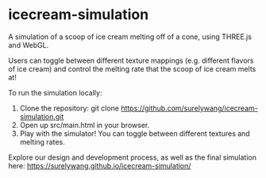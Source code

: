 # icecream-simulation
A simulation of a scoop of ice cream melting off of a cone, using THREE.js and WebGL.

Users can toggle between different texture mappings (e.g. different flavors of ice cream) and control the melting rate that the scoop of ice cream melts at!

To run the simulation locally:
1. Clone the repository:
   git clone https://github.com/surelywang/icecream-simulation.git
2. Open up src/main.html in your browser.
3. Play with the simulator! You can toggle between different textures and melting rates.

Explore our design and development process, as well as the final simulation here:
https://surelywang.github.io/icecream-simulation/

